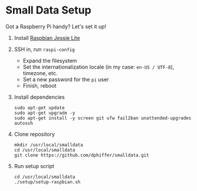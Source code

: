 # Small Data Setup

Got a Raspberry Pi handy? Let's set it up!

1. Install [Raspbian Jessie Lite](https://www.raspberrypi.org/downloads/raspbian/)
2. SSH in, run `raspi-config`  
    * Expand the filesystem
    * Set the internationalization locale (in my case: `en-US / UTF-8`), timezone, etc.
    * Set a new password for the `pi` user
    * Finish, reboot
3. Install dependencies  

    ```
    sudo apt-get update
    sudo apt-get upgrade -y
    sudo apt-get install -y screen git ufw fail2ban unattended-upgrades autossh
    ```

4. Clone repository  

    ```
    mkdir /usr/local/smalldata
    cd /usr/local/smalldata
    git clone https://github.com/dphiffer/smalldata.git
    ```

5. Run setup script  

    ```
    cd /usr/local/smalldata
    ./setup/setup-raspbian.sh
    ```
